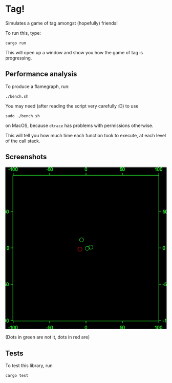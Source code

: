 # Tag!

Simulates a game of tag amongst (hopefully) friends!

To run this, type:

```shell
cargo run
```

This will open up a window and show you how the game of tag is progressing.

## Performance analysis

To produce a flamegraph, run:

```shell
./bench.sh
```

You may need (after reading the script very carefully :D) to use

```shell
sudo ./bench.sh
```

on MacOS, because `dtrace` has problems with permissions otherwise.

This will tell you how much time each function took to execute, at each level of the call stack.

## Screenshots

![Screenshot](./screenshot.png)

(Dots in green are not it, dots in red are)

## Tests

To test this library, run

```cargo
cargo test
```